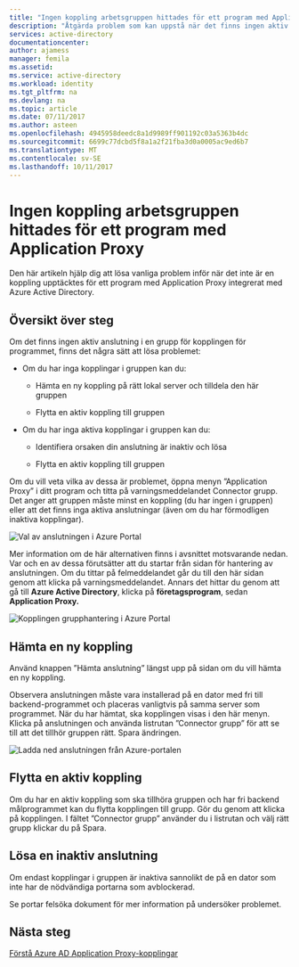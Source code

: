 ```yaml
---
title: "Ingen koppling arbetsgruppen hittades för ett program med Application Proxy | Microsoft Docs"
description: "Åtgärda problem som kan uppstå när det finns ingen aktiv anslutning i en grupp för anslutningen för ditt program med Azure AD Application Proxy"
services: active-directory
documentationcenter: 
author: ajamess
manager: femila
ms.assetid: 
ms.service: active-directory
ms.workload: identity
ms.tgt_pltfrm: na
ms.devlang: na
ms.topic: article
ms.date: 07/11/2017
ms.author: asteen
ms.openlocfilehash: 4945958deedc8a1d9989ff901192c03a5363b4dc
ms.sourcegitcommit: 6699c77dcbd5f8a1a2f21fba3d0a0005ac9ed6b7
ms.translationtype: MT
ms.contentlocale: sv-SE
ms.lasthandoff: 10/11/2017
---
```

# <a name="no-working-connector-group-found-for-an-application-proxy-application"></a>Ingen koppling arbetsgruppen hittades för ett program med Application Proxy

Den här artikeln hjälp dig att lösa vanliga problem inför när det inte är en koppling upptäcktes för ett program med Application Proxy integrerat med Azure Active Directory.

## <a name="overview-of-steps"></a>Översikt över steg
Om det finns ingen aktiv anslutning i en grupp för kopplingen för programmet, finns det några sätt att lösa problemet:

-   Om du har inga kopplingar i gruppen kan du:

    -   Hämta en ny koppling på rätt lokal server och tilldela den här gruppen

    -   Flytta en aktiv koppling till gruppen

-   Om du har inga aktiva kopplingar i gruppen kan du:

    -   Identifiera orsaken din anslutning är inaktiv och lösa

    -   Flytta en aktiv koppling till gruppen

Om du vill veta vilka av dessa är problemet, öppna menyn ”Application Proxy” i ditt program och titta på varningsmeddelandet Connector grupp. Det anger att gruppen måste minst en koppling (du har ingen i gruppen) eller att det finns inga aktiva anslutningar (även om du har förmodligen inaktiva kopplingar).

   ![Val av anslutningen i Azure Portal](./media/application-proxy-connectivity-no-working-connector/no-active-connector.png)

Mer information om de här alternativen finns i avsnittet motsvarande nedan. Var och en av dessa förutsätter att du startar från sidan för hantering av anslutningen. Om du tittar på felmeddelandet går du till den här sidan genom att klicka på varningsmeddelandet. Annars det hittar du genom att gå till **Azure Active Directory**, klicka på **företagsprogram**, sedan **Application Proxy.**

   ![Kopplingen grupphantering i Azure Portal](./media/application-proxy-connectivity-no-working-connector/app-proxy.png)

## <a name="download-a-new-connector"></a>Hämta en ny koppling

Använd knappen ”Hämta anslutning” längst upp på sidan om du vill hämta en ny koppling.

Observera anslutningen måste vara installerad på en dator med fri till backend-programmet och placeras vanligtvis på samma server som programmet. När du har hämtat, ska kopplingen visas i den här menyn. Klicka på anslutningen och använda listrutan ”Connector grupp” för att se till att det tillhör gruppen rätt. Spara ändringen.

   ![Ladda ned anslutningen från Azure-portalen](./media/application-proxy-connectivity-no-working-connector/download-connector.png)
   
## <a name="move-an-active-connector"></a>Flytta en aktiv koppling

Om du har en aktiv koppling som ska tillhöra gruppen och har fri backend målprogrammet kan du flytta kopplingen till grupp. Gör du genom att klicka på kopplingen. I fältet ”Connector grupp” använder du i listrutan och välj rätt grupp klickar du på Spara.

## <a name="resolve-an-inactive-connector"></a>Lösa en inaktiv anslutning

Om endast kopplingar i gruppen är inaktiva sannolikt de på en dator som inte har de nödvändiga portarna som avblockerad.

Se portar felsöka dokument för mer information på undersöker problemet.

## <a name="next-steps"></a>Nästa steg
[Förstå Azure AD Application Proxy-kopplingar](application-proxy-understand-connectors.md)



